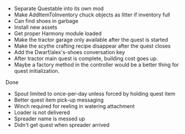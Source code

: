 ﻿
* Separate Questable into its own mod
* Make AddItemToInventory chuck objects as litter if inventory full
* Can find shoes in garbage
* Install new assets
* Get proper Harmony module loaded
* Make the tractor garage only available after the quest is started
* Make the scythe crafting recipe disappear after the quest closes
* Add the Dwarf/alex's-shoes conversation key
* After tractor main quest is complete, building cost goes up.
* Maybe a factory method in the controller would be a better thing for quest initialization.

Done
* Spout limited to once-per-day unless forced by holding quest item
* Better quest item pick-up messaging
* Winch required for reeling in watering attachment
* Loader is not delivered
* Spreader name is messed up
* Didn't get quest when spreader arrived
